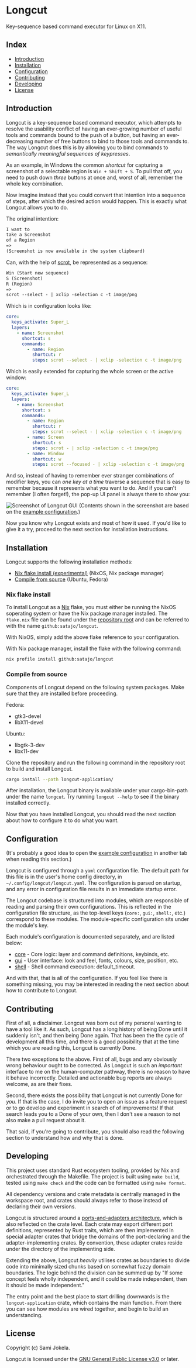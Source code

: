 # Longcut

Key-sequence based command executor for Linux on X11.

## Index

- [Introduction](#introduction)
- [Installation](#installation)
- [Configuration](#configuration)
- [Contributing](#contributing)
- [Developing](#developing)
- [License](#license)

## Introduction

Longcut is a key-sequence based command executor, which attempts to resolve the
usability conflict of having an ever-growing number of useful tools and commands
bound to the push of a button, but having an ever-decreasing number of free
buttons to bind to those tools and commands to. The way Longcut does this is by
allowing you to bind commands to  *semantically meaningful sequences of keypresses*.

As an example, in Windows the common *shortcut* for capturing a screenshot of a
selectable region is `Win + Shift + S`. To pull that off, you need to push down
*three* buttons at once and, worst of all, remember the whole key combination.

Now imagine instead that you could convert that intention into a sequence of steps,
after which the desired action would happen. This is exactly what Longcut allows you to
do.

The original intention:

```txt
I want to
take a Screenshot
of a Region
=>
(Screenshot is now available in the system clipboard)
```

Can, with the help of [scrot](https://github.com/resurrecting-open-source-projects/scrot),
be represented as a sequence:

```txt
Win (Start new sequence)
S (Screenshot)
R (Region)
=>
scrot --select - | xclip -selection c -t image/png
```

Which is in configuration looks like:

```yaml
core:
  keys_activate: Super_L
  layers:
    - name: Screenshot
      shortcut: s
      commands:
        - name: Region
          shortcut: r
          steps: scrot --select - | xclip -selection c -t image/png
```

Which is easily extended for capturing the whole screen or the active window:

```yaml
core:
  keys_activate: Super_L
  layers:
    - name: Screenshot
      shortcut: s
      commands:
        - name: Region
          shortcut: r
          steps: scrot --select - | xclip -selection c -t image/png
        - name: Screen
          shortcut: s
          steps: scrot - | xclip -selection c -t image/png
        - name: Window
          shortcut: w
          steps: scrot --focused - | xclip -selection c -t image/png
```

And so, instead of having to remember ever stranger combinations of modifier
keys, you can *one key at a time* traverse a sequence that is easy to remember
because it represents what you want to do. And if you can't remember (I often
forget!), the pop-up UI panel is always there to show you:

![Screenshot of Longcut GUI](media/gui.png)
(Contents shown in the screenshot are based on the [example configuration](examples/longcut.yaml).)

Now you know why Longcut exists and most of how it used. If you'd like to give
it a try, proceed to the next section for installation instructions.

## Installation

Longcut supports the following installation methods:

- [Nix flake install (experimental)](#nix-flake-install) (NixOS, Nix package manager)
- [Compile from source](#compile-from-source) (Ubuntu, Fedora)

### Nix flake install

To install Longcut as a [Nix](https://nixos.org/) flake, you must either be running
the NixOS soperating system or have the Nix package manager installed. The `flake.nix`
file can be found under the [repository root](/flake.nix) and can be referred to with
the name `github:satajo/longcut`.

With NixOS, simply add the above flake reference to your configuration.

With Nix package manager, install the flake with the following command:

```sh
nix profile install github:satajo/longcut
```

### Compile from source

Components of Longcut depend on the following system packages. Make sure that
they are installed before proceeding.

Fedora:

- gtk3-devel
- libX11-devel

Ubuntu:

- libgtk-3-dev
- libx11-dev

Clone the repository and run the following command in the repository root to
build and install Longcut.

```sh
cargo install --path longcut-application/
```

After installation, the Longcut binary is available under your cargo-bin-path
under the name `longcut`. Try running `longcut --help` to see if the binary
installed correctly.

Now that you have installed Longcut, you should read the next section about how
to configure it to do what you want.

## Configuration

(It's probably a good idea to open the [example configuration](examples/longcut.yaml)
in another tab when reading this section.)

Longcut is configured through a `yaml` configuration file. The default path for
this file is in the user's home config directory, in `~/.config/longcut/longcut.yaml`.
The configuration is parsed on startup, and any error in configuration file results
in an immediate startup error.

The Longcut codebase is structured into modules, which are responsible of reading
and parsing their own configurations. This is reflected in the configuration file
structure, as the top-level keys (`core:`, `gui:`, `shell:`, etc.) correspond to
these modules. The module-specific configuration sits under the module's key.

Each module's configuration is documented separately, and are listed below:

- [core](longcut-core/README.md) - Core logic: layer and command definitions, keybinds, etc.
- [gui](longcut-gui/README.md) - User interface: look and feel, fonts, colours, size, position, etc.
- [shell](longcut-shell/README.md) - Shell command execution: default_timeout.

And with that, that is all of the configuration. If you feel like there is
something missing, you may be interested in reading the next section about
how to contribute to Longcut.

## Contributing

First of all, a disclaimer. Longcut was born out of my personal wanting to have
a tool like it. As such, Longcut has a long history of being Done until it
suddenly isn't, and then being Done again. That has been the the cycle of
development all this time, and there is a good possibility that at the time
which you are reading this, Longcut is currently Done.

There two exceptions to the above. First of all, bugs and any obviously wrong
behaviour ought to be corrected. As Longcut is such an *important* interface to
me on the human-computer pathway, there is no reason to have it behave incorrectly.
Detailed and actionable bug reports are always welcome, as are their fixes.

Second, there exists the possibility that Longcut is not currently Done for *you*.
If that is the case, I do invite you to open an issue as a feature request or to
go develop and experiment in search of of improvements! If that search leads you
to a Done of your own, then I don't see a reason to not also make a pull request
about it.

That said, if you're going to contribute, you should also read the following
section to understand how and why that is done.

## Developing

This project uses standard Rust ecosystem tooling, provided by Nix and orchestrated
through the Makefile. The project is built using `make build`, tested using `make check`
and the code can be formatted using `make format`.

All dependency versions and crate metadata is centrally managed in the workspace
root, and crates should always refer to those instead of declaring their own
versions.

Longcut is structured around a [ports-and-adapters architecture](https://en.wikipedia.org/wiki/Hexagonal_architecture_(software)),
which is also reflected on the crate level. Each crate may export different port
definitions, represented by Rust traits, which are then implemented in special
adapter crates that bridge the domains of the port-declaring and the adapter-implementing
crates. By convention, these adapter crates reside under the directory of the
implementing side.

Extending the above, Longcut *heavily* utilises crates as boundaries to divide code
into minimally sized chunks based on somewhat fuzzy domain boundaries. The logic
behind the division can be summed up by "If some concept feels wholly independent,
and it could be made independent, then it should be made independent."

The entry point and the best place to start drilling downwards is the `longcut-application`
crate, which contains the main function. From there you can see how modules are
wired together, and begin to build an understanding.

## License

Copyright (c) Sami Jokela.

Longcut is licensed under the [GNU General Public License v3.0](COPYING) or later.
